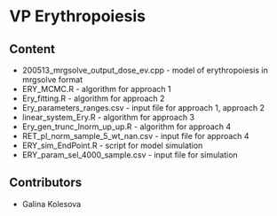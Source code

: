 # VP Erythropoiesis

## Content

- 200513_mrgsolve_output_dose_ev.cpp - model of erythropoiesis in mrgsolve format
- ERY_MCMC.R - algorithm for approach 1
- Ery_fitting.R - algorithm for approach 2
- Ery_parameters_ranges.csv - input file for approach 1, approach 2
- linear_system_Ery.R - algorithm for approach 3
- Ery_gen_trunc_lnorm_up_up.R - algorithm for approach 4
- RET_pl_norm_sample_5_wt_nan.csv - input file for approach 4
- ERY_sim_EndPoint.R - script for model simulation
- ERY_param_sel_4000_sample.csv - input file for simulation

## Contributors

- Galina Kolesova
